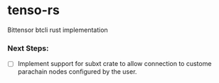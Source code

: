 # tenso-rs
Bittensor btcli rust implementation 

### Next Steps: 

- [ ] Implement support for subxt crate to allow connection to custome parachain nodes 
configured by the user.
